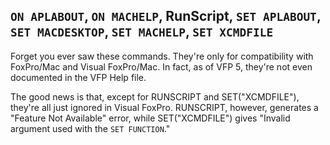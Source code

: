 ## `ON APLABOUT`, `ON MACHELP`, RunScript, `SET APLABOUT`, `SET MACDESKTOP`, `SET MACHELP`, `SET XCMDFILE`

Forget you ever saw these commands. They're only for compatibility with FoxPro/Mac and Visual FoxPro/Mac. In fact, as of VFP 5, they're not even documented in the VFP Help file.

The good news is that, except for RUNSCRIPT and SET("XCMDFILE"), they're all just ignored in Visual FoxPro. RUNSCRIPT, however, generates a "Feature Not Available" error, while SET("XCMDFILE") gives "Invalid argument used with the `SET FUNCTION`."